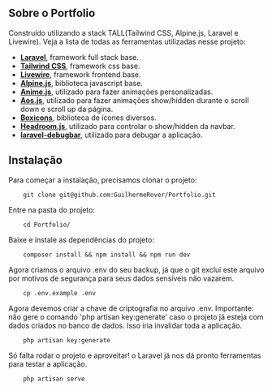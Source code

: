 ## Sobre o Portfolio

Construído utilizando a stack TALL(Tailwind CSS, Alpine.js, Laravel e Livewire).
Veja a lista de todas as ferramentas utilizadas nesse projeto:

- **[Laravel](https://laravel.com/)**, framework full stack base.
- **[Tailwind CSS](https://tailwindcss.com/)**, framework css base.
- **[Livewire](https://laravel-livewire.com/)**, framework frontend base.
- **[Alpine.js](https://alpinejs.dev/)**, biblioteca javascript base.
- **[Anime.js](https://animejs.com/documentation/)**, utilizado para fazer animações personalizadas.
- **[Aos.js](https://michalsnik.github.io/aos/)**, utilizado para fazer animações show/hidden durante o scroll down e scroll up da página.
- **[Boxicons](https://boxicons.com/)**, biblioteca de ícones diversos.
- **[Headroom.js](https://wicky.nillia.ms/headroom.js/)**, utilizado para controlar o show/hidden da navbar.
- **[laravel-debugbar](https://github.com/barryvdh/laravel-debugbar)**, utilizado para debugar a aplicação.

## Instalação

Para começar a instalação, precisamos clonar o projeto:

```shell
    git clone git@github.com:GuilhermeRover/Portfolio.git
```
Entre na pasta do projeto:
```shell
    cd Portfolio/
```
Baixe e instale as dependências do projeto:
```shell
    composer install && npm install && npm run dev
```
Agora criamos o arquivo .env do seu backup, já que o git exclui este arquivo por motivos de segurança para seus dados sensíveis não vazarem.
```shell
    cp .env.example .env
```
Agora devemos criar a chave de criptografia no arquivo .env. Importante: não gere o comando 'php artisan key:generate' caso o projeto já esteja com dados criados no banco de dados. Isso iria invalidar toda a aplicação.
```shell
    php artisan key:generate
```
Só falta rodar o projeto e aproveitar! o Laravel já nos dá pronto ferramentas para testar a aplicação.
```shell
    php artisan serve
```